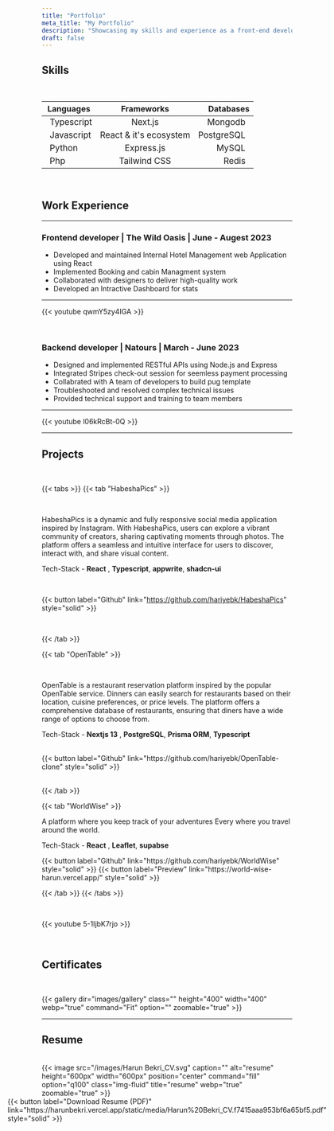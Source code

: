 ```yaml
---
title: "Portfolio"
meta_title: "My Portfolio"
description: "Showcasing my skills and experience as a front-end developer"
draft: false
---
```


## Skills

<br>

|  <span style="font-size: 16px;"> Languages </span>       | <span style="font-size: 16px;"> Frameworks </span>     | <span style="font-size: 16px;"> Databases </span> |
| ------------- | :-----------: | ----: |
| <span style="font-size: 17px; padding-left: 8px">Typescript</span>     | <span style="font-size: 17px;">Next.js</span> | <span style="font-size: 17px; padding-right: 8px">Mongodb</span> |
| <span style="font-size: 17px; padding-left: 8px">Javascript</span>     | <span style="font-size: 17px;">React & it's ecosystem</span>    | <span style="font-size: 17px; padding-right: 8px">PostgreSQL</span> |
| <span style="font-size: 17px; padding-left: 8px">Python</span> |  <span style="font-size: 17px;">Express.js</span>   |   <span style="font-size: 17px; padding-right: 8px">MySQL</span> | 
| <span style="font-size: 17px; padding-left: 8px">Php</span> |  <span style="font-size: 17px;">Tailwind CSS</span>   |   <span style="font-size: 17px; padding-right: 8px">Redis</span> | 

<br>

## Work Experience

<hr>

### Frontend developer | The Wild Oasis | June - Augest 2023


* Developed and maintained Internal Hotel Management web Application using React
* Implemented Booking and cabin Managment system
* Collaborated with designers to deliver high-quality work
* Developed an Intractive Dashboard for stats
<hr>

<!-- <span style = "display: flex; align-items: center; justify-content: center;"> -->
 <!-- {{< video src="https://youtu.be/qwmY5zy4IGA" width="80%" height="60%" autoplay="false" loop="false" muted="false" controls="false" class="rounded-lg" >}} -->
 
  {{< youtube qwmY5zy4IGA >}}

<!-- </span> -->


<br>

### Backend developer | Natours | March - June 2023


* Designed and implemented RESTful APIs using Node.js and Express
* Integrated Stripes check-out session for seemless payment processing
* Collabrated with A team of developers to build pug template
* Troubleshooted and resolved complex technical issues
* Provided technical support and training to team members

<hr>

<!-- <span style = "display: flex; align-items: center; justify-content: center"> 

</span> -->

  {{< youtube l06kRcBt-0Q >}}

<hr>



## Projects

<br>

{{< tabs >}}
{{< tab "HabeshaPics" >}}

<br>

HabeshaPics is a dynamic and fully responsive social media application inspired by Instagram. With HabeshaPics, users can explore a vibrant community of creators, sharing captivating moments through photos. The platform offers a seamless and intuitive interface for users to discover, interact with, and share visual content.

Tech-Stack - **React** , **Typescript**, **appwrite**, **shadcn-ui**

<br>

{{< button label="Github" link="https://github.com/hariyebk/HabeshaPics" style="solid" >}}

<br>

{{< /tab >}}

{{< tab "OpenTable" >}}

<br>

OpenTable is a restaurant reservation platform inspired by the popular OpenTable service. Dinners can easily search for restaurants based on their location, cuisine preferences, or price levels. The platform offers a comprehensive database of restaurants, ensuring that diners have a wide range of options to choose from.

Tech-Stack - **Nextjs 13** , **PostgreSQL**, **Prisma ORM**, **Typescript**

<br>

<span style = "display: flex; gap: 20px;">
{{< button label="Github" link="https://github.com/hariyebk/OpenTable-clone" style="solid" >}}</span>

<br>

{{< /tab >}}

{{< tab "WorldWise" >}}

A platform where you keep track of your adventures Every where you travel around the world.

Tech-Stack - **React** , **Leaflet**, **supabse**

<span style = "display: flex; gap: 20px;">
{{< button label="Github" link="https://github.com/hariyebk/WorldWise" style="solid" >}} {{< button label="Preview" link="https://world-wise-harun.vercel.app/" style="solid" >}}  </span>

{{< /tab >}}
{{< /tabs >}}

<br>

<!-- <span style = "display: flex; align-items: center; justify-content: center"> 
{{< video src="https://www.youtube.com/watch?v=5-1IjbK7rjo" width="80%" height="100%" autoplay="true" loop="false" muted="false" controls="true" class="rounded-lg" >}}
</span> -->

  {{< youtube 5-1IjbK7rjo >}}


<br>

## Certificates

<br>

{{< gallery dir="images/gallery" class="" height="400" width="400" webp="true" command="Fit" option="" zoomable="true" >}}

<hr>

## Resume

<br>
{{< image src="/images/Harun Bekri_CV.svg" caption="" alt="resume" height="600px" width="600px" position="center" command="fill" option="q100" class="img-fluid" title="resume"  webp="true" zoomable="true" >}}

<br>

<span style = "display: flex; justify-content: center;">
{{< button label="Download Resume (PDF)" link="https://harunbekri.vercel.app/static/media/Harun%20Bekri_CV.f7415aaa953bf6a65bf5.pdf" style="solid" >}}
</span>
